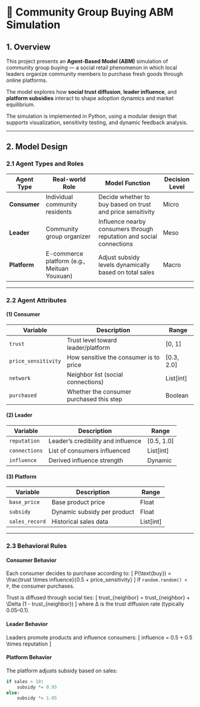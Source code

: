 # 🧩 Community Group Buying ABM Simulation

## 1. Overview

This project presents an **Agent-Based Model (ABM)** simulation of community group buying — a social retail phenomenon in which local leaders organize community members to purchase fresh goods through online platforms.  

The model explores how **social trust diffusion**, **leader influence**, and **platform subsidies** interact to shape adoption dynamics and market equilibrium.  

The simulation is implemented in Python, using a modular design that supports visualization, sensitivity testing, and dynamic feedback analysis.

---

## 2. Model Design

### 2.1 Agent Types and Roles

| Agent Type | Real-world Role | Model Function | Decision Level |
|-------------|----------------|----------------|----------------|
| **Consumer** | Individual community residents | Decide whether to buy based on trust and price sensitivity | Micro |
| **Leader** | Community group organizer | Influence nearby consumers through reputation and social connections | Meso |
| **Platform** | E-commerce platform (e.g., Meituan Youxuan) | Adjust subsidy levels dynamically based on total sales | Macro |

---

### 2.2 Agent Attributes

#### (1) Consumer
| Variable | Description | Range |
|-----------|--------------|--------|
| `trust` | Trust level toward leader/platform | [0, 1] |
| `price_sensitivity` | How sensitive the consumer is to price | [0.3, 2.0] |
| `network` | Neighbor list (social connections) | List[int] |
| `purchased` | Whether the consumer purchased this step | Boolean |

#### (2) Leader
| Variable | Description | Range |
|-----------|--------------|--------|
| `reputation` | Leader’s credibility and influence | [0.5, 1.0] |
| `connections` | List of consumers influenced | List[int] |
| `influence` | Derived influence strength | Dynamic |

#### (3) Platform
| Variable | Description | Range |
|-----------|--------------|--------|
| `base_price` | Base product price | Float |
| `subsidy` | Dynamic subsidy per product | Float |
| `sales_record` | Historical sales data | List[int] |

---

### 2.3 Behavioral Rules

#### Consumer Behavior
Each consumer decides to purchase according to:
\[
P(\text{buy}) = \frac{trust \times influence}{0.5 + price\_sensitivity}
\]
If `random.random() < P`, the consumer purchases.

Trust is diffused through social ties:
\[
trust_{neighbor} = trust_{neighbor} + \Delta (1 - trust_{neighbor})
\]
where Δ is the trust diffusion rate (typically 0.05–0.1).

#### Leader Behavior
Leaders promote products and influence consumers:
\[
influence = 0.5 + 0.5 \times reputation
\]

#### Platform Behavior
The platform adjusts subsidy based on sales:
```python
if sales > 10:
    subsidy *= 0.95
else:
    subsidy *= 1.05